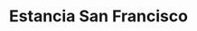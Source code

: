 ---
title: "Estancia San Francisco"
url: /ciudad-autonoma-de-buenos-aires/estancia-san-francisco-avenida-elcano/
shop: Käse
---